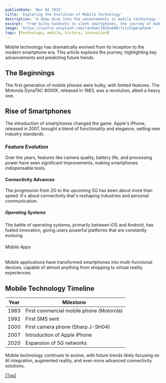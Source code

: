 ```yaml
---
publishDate: 'Nov 02 2023'
title: 'Exploring the Evolution of Mobile Technology'
description: 'A deep dive into the advancements in mobile technology.'
excerpt: 'From bulky handsets to sleek smartphones, the journey of mobile technology is fascinating. Explore the major milestones and future trends in this article.'
image: 'https://source.unsplash.com/random/1024x640/?vintage+phone'
tags: [technology, mobile, history, innovation]
---
```


Mobile technology has dramatically evolved from its inception to the modern smartphone era. This article explores the journey, highlighting key advancements and predicting future trends.

## <a name="Headings"></a>The Beginnings

The first generation of mobile phones were bulky, with limited features. The Motorola DynaTAC 8000X, released in 1983, was a revolution, albeit a heavy one.

## Rise of Smartphones

The introduction of smartphones changed the game. Apple's iPhone, released in 2007, brought a blend of functionality and elegance, setting new industry standards.

### Feature Evolution

Over the years, features like camera quality, battery life, and processing power have seen significant improvements, making smartphones indispensable tools.

#### Connectivity Advances

The progression from 2G to the upcoming 5G has been about more than speed. It's about connectivity that's reshaping industries and personal communication.

##### Operating Systems

The battle of operating systems, primarily between iOS and Android, has fueled innovation, giving users powerful platforms that are constantly evolving.

###### Mobile Apps

Mobile applications have transformed smartphones into multi-functional devices, capable of almost anything from shopping to virtual reality experiences.

## <a name="Table"></a>Mobile Technology Timeline

| Year | Milestone                                   |
| ---- | ------------------------------------------- |
| 1983 | First commercial mobile phone (Motorola)    |
| 1992 | First SMS sent                              |
| 2000 | First camera phone (Sharp J-SH04)           |
| 2007 | Introduction of Apple iPhone               |
| 2020 | Expansion of 5G networks                    |

Mobile technology continues to evolve, with future trends likely focusing on AI integration, augmented reality, and even more advanced connectivity solutions.

[[Top]](#top)
